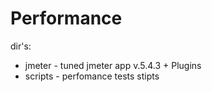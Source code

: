 # Performance

dir's:
* jmeter - tuned jmeter app v.5.4.3 + Plugins 
* scripts - perfomance tests stipts